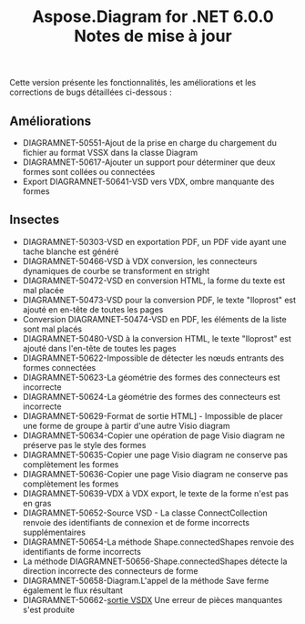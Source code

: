 ﻿---
title: Aspose.Diagram for .NET 6.0.0 Notes de mise à jour
type: docs
weight: 120
url: /fr/net/aspose-diagram-for-net-6-0-0-release-notes/
---
Cette version présente les fonctionnalités, les améliorations et les corrections de bugs détaillées ci-dessous :
## **Améliorations**
- DIAGRAMNET-50551-Ajout de la prise en charge du chargement du fichier au format VSSX dans la classe Diagram
- DIAGRAMNET-50617-Ajouter un support pour déterminer que deux formes sont collées ou connectées
- Export DIAGRAMNET-50641-VSD vers VDX, ombre manquante des formes
## **Insectes**
- DIAGRAMNET-50303-VSD en exportation PDF, un PDF vide ayant une tache blanche est généré
- DIAGRAMNET-50466-VSD à VDX conversion, les connecteurs dynamiques de courbe se transforment en stright
- DIAGRAMNET-50472-VSD en conversion HTML, la forme du texte est mal placée
- DIAGRAMNET-50473-VSD pour la conversion PDF, le texte "Iloprost" est ajouté en en-tête de toutes les pages
- Conversion DIAGRAMNET-50474-VSD en PDF, les éléments de la liste sont mal placés
- DIAGRAMNET-50480-VSD à la conversion HTML, le texte "Iloprost" est ajouté dans l'en-tête de toutes les pages
- DIAGRAMNET-50622-Impossible de détecter les nœuds entrants des formes connectées
- DIAGRAMNET-50623-La géométrie des formes des connecteurs est incorrecte
- DIAGRAMNET-50624-La géométrie des formes des connecteurs est incorrecte
- DIAGRAMNET-50629-Format de sortie HTML] - Impossible de placer une forme de groupe à partir d'une autre Visio diagram
- DIAGRAMNET-50634-Copier une opération de page Visio diagram ne préserve pas le style des formes
- DIAGRAMNET-50635-Copier une page Visio diagram ne conserve pas complètement les formes
- DIAGRAMNET-50636-Copier une page Visio diagram ne conserve pas complètement les formes
- DIAGRAMNET-50639-VDX à VDX export, le texte de la forme n'est pas en gras
- DIAGRAMNET-50652-Source VSD - La classe ConnectCollection renvoie des identifiants de connexion et de forme incorrects supplémentaires
- DIAGRAMNET-50654-La méthode Shape.connectedShapes renvoie des identifiants de forme incorrects
- La méthode DIAGRAMNET-50656-Shape.connectedShapes détecte la direction incorrecte des connecteurs de forme
- DIAGRAMNET-50658-Diagram.L'appel de la méthode Save ferme également le flux résultant
- DIAGRAMNET-50662-[sortie VSDX](https://docs.aspose.com/diagram/net/convert-visio-to-other-files/) Une erreur de pièces manquantes s'est produite
